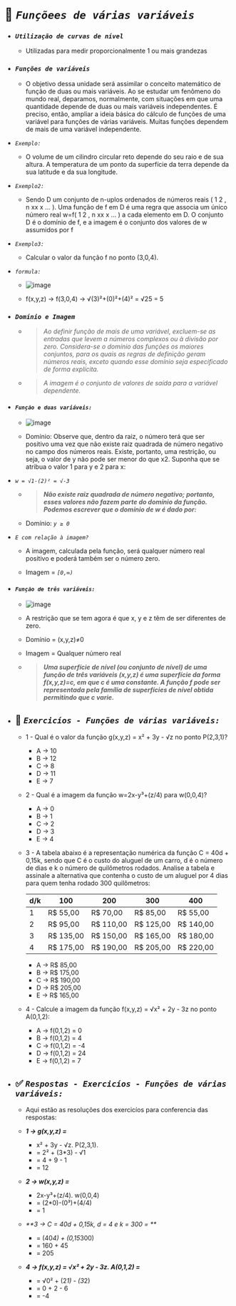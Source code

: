 # 📌 **_`Funçõees de várias variáveis`_**
<!--ts-->
  * ### **_`Utilização de curvas de nível`_**
    * Utilizadas para medir proporcionalmente 1 ou mais grandezas

  * ### **_`Funções de variáveis`_**

    * O objetivo dessa unidade será assimilar o conceito matemático de função de duas ou mais variáveis. Ao se estudar um fenômeno do mundo real, deparamos, normalmente, com situações em que uma quantidade depende de duas ou mais variáveis independentes. É preciso, então, ampliar a ideia básica do cálculo de funções de uma variável para funções de várias variáveis.
Muitas funções dependem de mais de uma variável independente.

  * _`Exemplo:`_

    * O volume de um cilindro circular reto depende do seu raio e de sua altura. A temperatura de um ponto da superfície da terra depende da sua latitude e da sua longitude.

  * _`Exemplo2:`_

    * Sendo D um conjunto de n-uplos ordenados de números reais ( 1 2 , n xx x … ). Uma função de f em D é uma regra que associa um único número real w=f( 1 2 , n xx x … ) a cada elemento em D. O conjunto D é o domínio de f, e a imagem é o conjunto dos valores de w assumidos por f

  * _`Exemplo3:`_

    * Calcular o valor da função f no ponto (3,0,4). 

  * _`formula:`_

    * ![image](https://user-images.githubusercontent.com/41032795/134772569-7b1150b2-b605-4fef-9900-6391d85985b0.png)

    * f(x,y,z) -> f(3,0,4) -> √(3)²+(0)²+(4)² = √25 = 5

  * ### **_`Domínio e Imagem`_**
    * > _Ao definir função de mais de uma variável, excluem-se as entradas que levem a números complexos ou à divisão por zero. Considera-se o domínio das funções os maiores conjuntos, para os quais as regras de definição geram números reais, exceto quando esse domínio seja especificado de forma explícita._ 

    * > _A imagem é o conjunto de valores de saída para a variável dependente._

  * #### **_`Função e duas variáveis:`_**

    * ![image](https://user-images.githubusercontent.com/41032795/134772643-eeaa26fb-1f81-482f-9c43-ecc955a54d84.png)

    * Domínio: Observe que, dentro da raiz, o número terá que ser positivo uma vez que não existe raiz quadrada de número negativo no campo dos números reais. Existe, portanto, uma restrição, ou seja, o valor de y não pode ser menor do que x2. Suponha que se atribua o valor 1 para y e 2 para x:

  * _`w = √1-(2)² = √-3`_

    * > **_Não existe raiz quadrada de número negativo; portanto, esses valores não fazem parte do domínio da função. Podemos escrever que o domínio de w é dado por:_**

    * Domínio: _`y ≥ 0`_

  * _`E com relação à imagem?`_

    * A imagem, calculada pela função, será qualquer número real positivo e poderá também ser o número zero.

    * Imagem = _`[0,∞)`_


  * #### **_`Função de três variáveis:`_**

    * ![image](https://cdn.discordapp.com/attachments/891308836810539071/891308877268799548/Screenshot_1.png)

    * A restrição que se tem agora é que x, y e z têm de ser diferentes de zero.

    * Domínio = (x,y,z)≠0

    * Imagem = Qualquer número real

    * > **_Uma superfície de nível (ou conjunto de nível) de uma função de três variáveis (x,y,z) é uma superfície da forma f(x,y,z)=c, em que c é uma constante. A função f pode ser representada pela família de superfícies de nível obtida permitindo que c varie._**

  * ## 💼 **_`Exercicíos - Funções de várias variáveis:`_**

     * 1 - Qual é o valor da função g(x,y,z) = x² + 3y - √z no ponto P(2,3,1)?
        *  A -> 10 
        *  B -> 12
        *  C -> 8
        *  D -> 11
        *  E -> 7


    * 2 - Qual é a imagem da função w=2x-y³+(z/4) para w(0,0,4)?
        *  A -> 0
        *  B -> 1
        *  C -> 2
        *  D -> 3
        *  E -> 4


    * 3 - A tabela abaixo é a representação numérica da função C = 40d + 0,15k, sendo que C é o custo do aluguel de um carro, d é o número de dias e k o número de quilômetros rodados. Analise a tabela e assinale a alternativa que contenha o custo de um aluguel por 4 dias para quem tenha rodado 300 quilômetros:


        | d/k |   100   |   200   |   300   |   400   |
        |-----|---------|---------|---------|---------|
        |  1  |R$ 55,00 |R$ 70,00 |R$ 85,00 |R$ 55,00 |
        |  2  |R$ 95,00 |R$ 110,00|R$ 125,00|R$ 140,00|
        |  3  |R$ 135,00|R$ 150,00|R$ 165,00|R$ 180,00|
        |  4  |R$ 175,00|R$ 190,00|R$ 205,00|R$ 220,00|
      
        *  A -> R$ 85,00
        *  B -> R$ 175,00
        *  C -> R$ 190,00
        *  D -> R$ 205,00
        *  E -> R$ 165,00

    * 4 - Calcule a imagem da função f(x,y,z) = √x² + 2y - 3z no ponto A(0,1,2):
        *  A -> f(0,1,2) = 0
        *  B -> f(0,1,2) = 4
        *  C -> f(0,1,2) = -4
        *  D -> f(0,1,2) = 24
        *  E -> f(0,1,2) = 7

  * ## ✅ **_`Respostas - Exercicíos - Funções de várias variáveis:`_**

    * Aqui estão as resoluções dos exercicíos para conferencia das respostas:

    * _**1 ->  g(x,y,z) =**_
      * x² + 3y - √z. P(2,3,1).
      * = 2² + (3*3) - √1
      * = 4 + 9 - 1
      * = 12
             
             
    * _**2 ->  w(x,y,z) =**_
      * 2x-y³+(z/4). w(0,0,4)
      * = (2*0)-(0³)+(4/4)
      * = 1
               
               
    * _**3 ->  C = 40d + 0,15k, d = 4 e k = 300 = **_
      * = (40*4) + (0,15*300)
      * = 160 + 45
      * = 205
          
          
    * _**4 -> f(x,y,z) = √x² + 2y - 3z. A(0,1,2) =**_
      * = √0² + (2*1) - (3*2)
      * = 0 + 2 - 6
      * = -4

<!--te-->

